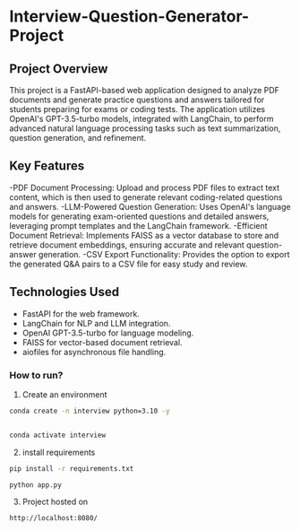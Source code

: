 # Interview-Question-Generator-Project

## Project Overview

This project is a FastAPI-based web application designed to analyze PDF documents and generate practice questions and answers tailored for students preparing for exams or coding tests. The application utilizes OpenAI's GPT-3.5-turbo models, integrated with LangChain, to perform advanced natural language processing tasks such as text summarization, question generation, and refinement.


## Key Features

-PDF Document Processing: Upload and process PDF files to extract text content, which is then used to generate relevant coding-related questions and answers.
-LLM-Powered Question Generation: Uses OpenAI's language models for generating exam-oriented questions and detailed answers, leveraging prompt templates and the LangChain framework.
-Efficient Document Retrieval: Implements FAISS as a vector database to store and retrieve document embeddings, ensuring accurate and relevant question-answer generation.
-CSV Export Functionality: Provides the option to export the generated Q&A pairs to a CSV file for easy study and review.


## Technologies Used

- FastAPI for the web framework.
- LangChain for NLP and LLM integration.
- OpenAI GPT-3.5-turbo for language modeling.
- FAISS for vector-based document retrieval.
- aiofiles for asynchronous file handling.





### How to run?

1. Create an environment

```bash
conda create -n interview python=3.10 -y


conda activate interview

```

2. install requirements

```bash
pip install -r requirements.txt
```


```bash
python app.py
```

3. Project hosted on

```bash
http://localhost:8080/
```


